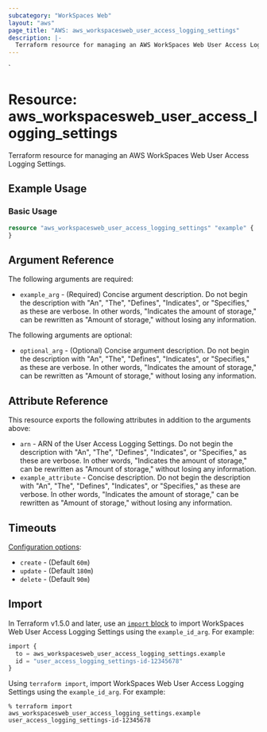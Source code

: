 ```yaml
---
subcategory: "WorkSpaces Web"
layout: "aws"
page_title: "AWS: aws_workspacesweb_user_access_logging_settings"
description: |-
  Terraform resource for managing an AWS WorkSpaces Web User Access Logging Settings.
---
```

<!---
TIP: A few guiding principles for writing documentation:
1. Use simple language while avoiding jargon and figures of speech.
2. Focus on brevity and clarity to keep a reader's attention.
3. Use active voice and present tense whenever you can.
4. Document your feature as it exists now; do not mention the future or past if you can help it.
5. Use accessible and inclusive language.
--->`
# Resource: aws_workspacesweb_user_access_logging_settings

Terraform resource for managing an AWS WorkSpaces Web User Access Logging Settings.

## Example Usage

### Basic Usage

```terraform
resource "aws_workspacesweb_user_access_logging_settings" "example" {
}
```

## Argument Reference

The following arguments are required:

* `example_arg` - (Required) Concise argument description. Do not begin the description with "An", "The", "Defines", "Indicates", or "Specifies," as these are verbose. In other words, "Indicates the amount of storage," can be rewritten as "Amount of storage," without losing any information.

The following arguments are optional:

* `optional_arg` - (Optional) Concise argument description. Do not begin the description with "An", "The", "Defines", "Indicates", or "Specifies," as these are verbose. In other words, "Indicates the amount of storage," can be rewritten as "Amount of storage," without losing any information.

## Attribute Reference

This resource exports the following attributes in addition to the arguments above:

* `arn` - ARN of the User Access Logging Settings. Do not begin the description with "An", "The", "Defines", "Indicates", or "Specifies," as these are verbose. In other words, "Indicates the amount of storage," can be rewritten as "Amount of storage," without losing any information.
* `example_attribute` - Concise description. Do not begin the description with "An", "The", "Defines", "Indicates", or "Specifies," as these are verbose. In other words, "Indicates the amount of storage," can be rewritten as "Amount of storage," without losing any information.

## Timeouts

[Configuration options](https://developer.hashicorp.com/terraform/language/resources/syntax#operation-timeouts):

* `create` - (Default `60m`)
* `update` - (Default `180m`)
* `delete` - (Default `90m`)

## Import

In Terraform v1.5.0 and later, use an [`import` block](https://developer.hashicorp.com/terraform/language/import) to import WorkSpaces Web User Access Logging Settings using the `example_id_arg`. For example:

```terraform
import {
  to = aws_workspacesweb_user_access_logging_settings.example
  id = "user_access_logging_settings-id-12345678"
}
```

Using `terraform import`, import WorkSpaces Web User Access Logging Settings using the `example_id_arg`. For example:

```console
% terraform import aws_workspacesweb_user_access_logging_settings.example user_access_logging_settings-id-12345678
```
